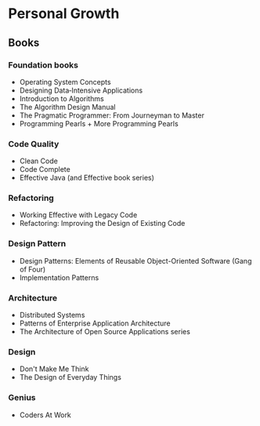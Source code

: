 # Personal Growth

## Books
### Foundation books
- Operating System Concepts
- Designing Data‑Intensive Applications
- Introduction to Algorithms
- The Algorithm Design Manual
- The Pragmatic Programmer: From Journeyman to Master
- Programming Pearls + More Programming Pearls

### Code Quality
- Clean Code
- Code Complete
- Effective Java (and Effective book series)

### Refactoring
- Working Effective with Legacy Code
- Refactoring: Improving the Design of Existing Code

### Design Pattern
- Design Patterns: Elements of Reusable Object-Oriented Software (Gang of Four)
- Implementation Patterns

### Architecture
- Distributed Systems
- Patterns of Enterprise Application Architecture
- The Architecture of Open Source Applications series

### Design
- Don't Make Me Think
- The Design of Everyday Things

### Genius
- Coders At Work
